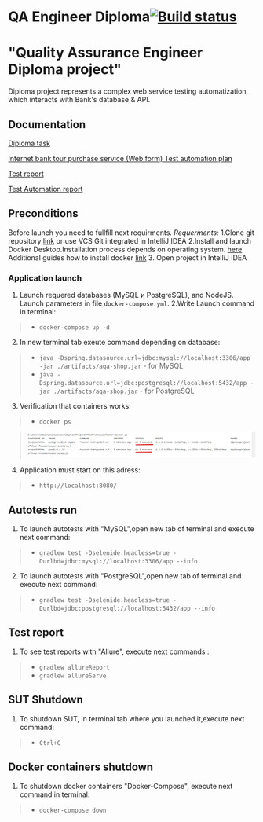 # QA Engineer Diploma[![Build status](https://ci.appveyor.com/api/projects/status/c5wxdfokui3trvi8?svg=true)](https://ci.appveyor.com/project/Aleks4404/diplomaprojectoftheprofessiontester)

# "Quality Assurance Engineer Diploma project"

Diploma project represents a complex web service testing automatization, which interacts with Bank's database & API.

## Documentation

[Diploma task](https://github.com/netology-code/qa-diploma.git)

[Internet bank tour purchase service (Web form) Test automation plan](doc/Plan.md)

[Test report](doc/Report.md)

[Test Automation report](doc/Summary.md)

## Preconditions

Before launch you need to fullfill next requirments.
*Requerments:*
1.Clone git repository  [link](https://github.com/Aleks4404/DiplomaProjectOfTheProfessionTester)
or use VCS Git integrated in IntelliJ IDEA
2.Install and launch Docker Desktop.Installation process depends on operating system.
[here](https://docs.docker.com/get-docker/)
Additional guides how to install docker [link](https://github.com/netology-code/aqa-homeworks/blob/master/docker/installation.md)
3. Open project in IntelliJ IDEA

### Application launch

1. Launch requered databases (MySQL и PostgreSQL), and NodeJS. Launch parameters in file `docker-compose.yml`.
2.Write Launch command in terminal:
> * `docker-compose up -d`

2. In new terminal tab exeute command depending on database:

> * `java -Dspring.datasource.url=jdbc:mysql://localhost:3306/app -jar ./artifacts/aqa-shop.jar` - for MySQL
> * `java -Dspring.datasource.url=jdbc:postgresql://localhost:5432/app -jar ./artifacts/aqa-shop.jar` - for PostgreSQL

3. Verification that containers works:

> * `docker ps`

> ![Starting the container](doc/pic/StartConteyner.png)

4. Application must start on this adress:

> * `http://localhost:8080/`
 
## Autotests run

1. To launch autotests with "MySQL",open new tab of terminal and execute next command:
> * `gradlew test -Dselenide.headless=true -Durlbd=jdbc:mysql://localhost:3306/app --info`

2.  To launch autotests with "PostgreSQL",open new tab of terminal and execute next command:
> * `gradlew test -Dselenide.headless=true -Durlbd=jdbc:postgresql://localhost:5432/app --info`

## Test report

1. To see test reports with "Allure", execute next commands :
> * `gradlew allureReport`
> * `gradlew allureServe`

## SUT Shutdown

1. To shutdown SUT, in terminal tab where you launched it,execute next command:
> * `Ctrl+C`

## Docker containers shutdown
1. To shutdown docker containers "Docker-Compose", execute next command in terminal: 

> * `docker-compose down`